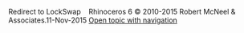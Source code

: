 ---
---

Redirect to LockSwap&#160;
&#160;
Rhinoceros 6 © 2010-2015 Robert McNeel &amp; Associates.11-Nov-2015
 [Open topic with navigation](lockswap.html) 

